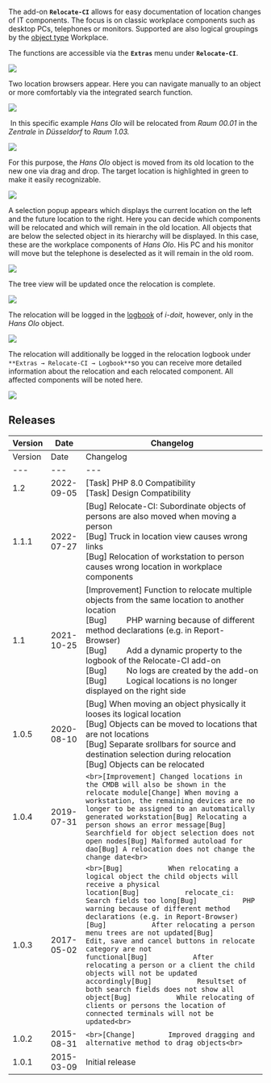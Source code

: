 The add-on **`Relocate-CI`** allows for easy documentation of location changes of IT components. The focus is on classic workplace components such as desktop PCs, telephones or monitors. Supported are also logical groupings by the [object type](../basics/structure-of-the-it-documentation.md) Workplace.

The functions are accessible via the **`Extras`** menu under **`Relocate-CI`**.

![](/download/attachments/46759968/relocate.png?version=1&modificationDate=1467722942557&api=v2&effects=drop-shadow)

Two location browsers appear. Here you can navigate manually to an object or more comfortably via the integrated search function.

![](https://lh6.googleusercontent.com/NZXnX4-SarR_E1QVI3lln3JcwtqCQ_HHaFYZjFqjiZfFrlncrfStLzCV0F3rZRFXHN17QeuGC-jqwuFo0mtKHmsz854tpTUGNT03eI24fypyWL2AYSZM2ErWikiT22O26PoZqNk)

 In this specific example _Hans Olo_ will be relocated from _Raum 00.01_ in the _Zentrale_ in _Düsseldorf_ to _Raum 1.03._

  
![](/download/attachments/46759968/ci1.png?version=1&modificationDate=1467884208900&api=v2&effects=drop-shadow)

For this purpose, the _Hans Olo_ object is moved from its old location to the new one via drag and drop. The target location is highlighted in green to make it easily recognizable.  

![](/download/attachments/46759968/ci2.png?version=1&modificationDate=1467884458293&api=v2&effects=drop-shadow)  

A selection popup appears which displays the current location on the left and the future location to the right. Here you can decide which components will be relocated and which will remain in the old location. All objects that are below the selected object in its hierarchy will be displayed. In this case, these are the workplace components of _Hans Olo_. His PC and his monitor will move but the telephone is deselected as it will remain in the old room.

![](/download/attachments/46759968/ci3.png?version=1&modificationDate=1467884727148&api=v2&effects=drop-shadow)

The tree view will be updated once the relocation is complete.

![](/download/attachments/46759968/ci4.png?version=1&modificationDate=1467884815818&api=v2&effects=drop-shadow)

The relocation will be logged in the [logbook](/display/en/Logbook) of _i-doit_, however, only in the _Hans Olo_ object.

![](/download/attachments/46759968/ci5.png?version=1&modificationDate=1467884989590&api=v2&effects=drop-shadow)

The relocation will additionally be logged in the relocation logbook under `**Extras → Relocate-CI → Logbook**`so you can receive more detailed information about the relocation and each relocated component. All affected components will be noted here.

![](/download/attachments/46759968/ci6.png?version=1&modificationDate=1467885165232&api=v2&effects=drop-shadow)

Releases
--------

| Version | Date | Changelog |
| --- | --- | --- |
| Version | Date | Changelog |
| --- | --- | --- |
| 1.2 | 2022-09-05 | \[Task\] PHP 8.0 Compatibility  <br>\[Task\] Design Compatibility |
| 1.1.1 | 2022-07-27 | \[Bug\] Relocate-CI: Subordinate objects of persons are also moved when moving a person  <br>\[Bug\] Truck in location view causes wrong links  <br>\[Bug\] Relocation of workstation to person causes wrong location in workplace components |
| 1.1 | 2021-10-25 | \[Improvement\] Function to relocate multiple objects from the same location to another location  <br>\[Bug\]         PHP warning because of different method declarations (e.g. in Report-Browser)  <br>\[Bug\]         Add a dynamic property to the logbook of the Relocate-CI add-on  <br>\[Bug\]         No logs are created by the add-on  <br>\[Bug\]         Logical locations is no longer displayed on the right side |
| 1.0.5 | 2020-08-10 | \[Bug\] When moving an object physically it looses its logical location  <br>\[Bug\] Objects can be moved to locations that are not locations  <br>\[Bug\] Separate srollbars for source and destination selection during relocation  <br>\[Bug\] Objects can be relocated |
| 1.0.4 | 2019-07-31 | ```<br>[Improvement] Changed locations in the CMDB will also be shown in the relocate module[Change] When moving a workstation, the remaining devices are no longer to be assigned to an automatically generated workstation[Bug] Relocating a person shows an error message[Bug] Searchfield for object selection does not open nodes[Bug] Malformed autoload for dao[Bug] A relocation does not change the change date<br>``` |
| 1.0.3 | 2017-05-02 | ```<br>[Bug]           When relocating a logical object the child objects will receive a physical location[Bug]           relocate_ci: Search fields too long[Bug]           PHP warning because of different method declarations (e.g. in Report-Browser)[Bug]           After relocating a person menu trees are not updated[Bug]           Edit, save and cancel buttons in relocate category are not functional[Bug]           After relocating a person or a client the child objects will not be updated accordingly[Bug]           Resultset of both search fields does not show all object[Bug]           While relocating of clients or persons the location of connected terminals will not be updated<br>``` |
| 1.0.2 | 2015-08-31 | ```<br>[Change]        Improved dragging and alternative method to drag objects<br>``` |
| 1.0.1 | 2015-03-09 | Initial release |